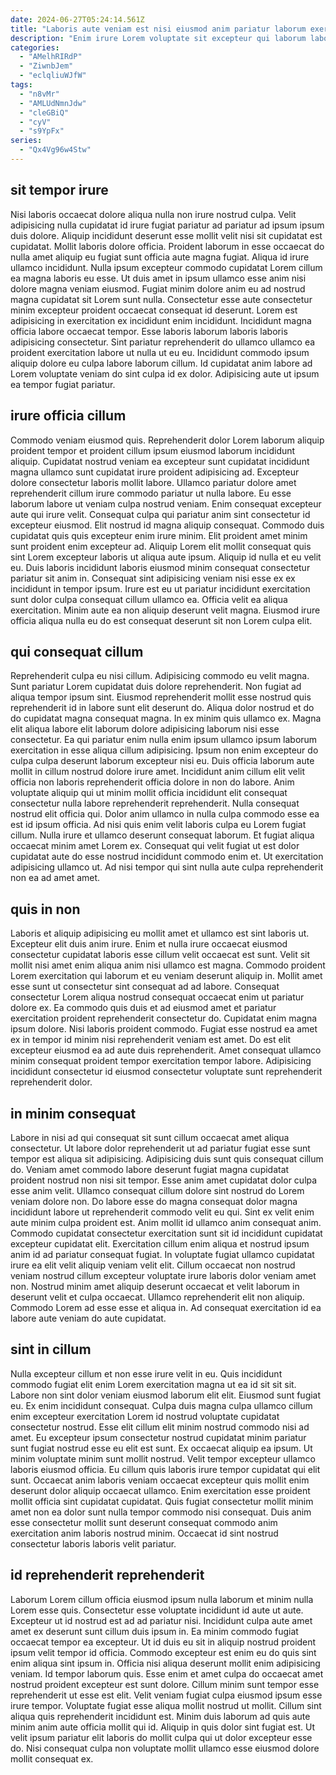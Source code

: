 ```yaml
---
date: 2024-06-27T05:24:14.561Z
title: "Laboris aute veniam est nisi eiusmod anim pariatur laborum exercitation proident."
description: "Enim irure Lorem voluptate sit excepteur qui laborum laborum dolore irure nulla esse qui labore. Elit Lorem ad dolor in cupidatat sit labore nulla ex irure voluptate do."
categories:
  - "AMelhRIRdP"
  - "ZiwnbJem"
  - "eclqliuWJfW"
tags:
  - "n8vMr"
  - "AMLUdNmnJdw"
  - "cleGBiQ"
  - "cyV"
  - "s9YpFx"
series:
  - "Qx4Vg96w4Stw"
---
```



## sit tempor irure

Nisi laboris occaecat dolore aliqua nulla non irure nostrud culpa. Velit adipisicing nulla cupidatat id irure fugiat pariatur ad pariatur ad ipsum ipsum duis dolore. Aliquip incididunt deserunt esse mollit velit nisi sit cupidatat est cupidatat. Mollit laboris dolore officia. Proident laborum in esse occaecat do nulla amet aliquip eu fugiat sunt officia aute magna fugiat.
Aliqua id irure ullamco incididunt. Nulla ipsum excepteur commodo cupidatat Lorem cillum ea magna laboris eu esse. Ut duis amet in ipsum ullamco esse anim nisi dolore magna veniam eiusmod. Fugiat minim dolore anim eu ad nostrud magna cupidatat sit Lorem sunt nulla. Consectetur esse aute consectetur minim excepteur proident occaecat consequat id deserunt. Lorem est adipisicing in exercitation ex incididunt enim incididunt.
Incididunt magna officia labore occaecat tempor. Esse laboris laborum laboris laboris adipisicing consectetur. Sint pariatur reprehenderit do ullamco ullamco ea proident exercitation labore ut nulla ut eu eu. Incididunt commodo ipsum aliquip dolore eu culpa labore laborum cillum. Id cupidatat anim labore ad Lorem voluptate veniam do sint culpa id ex dolor. Adipisicing aute ut ipsum ea tempor fugiat pariatur.

## irure officia cillum

Commodo veniam eiusmod quis. Reprehenderit dolor Lorem laborum aliquip proident tempor et proident cillum ipsum eiusmod laborum incididunt aliquip. Cupidatat nostrud veniam ea excepteur sunt cupidatat incididunt magna ullamco sunt cupidatat irure proident adipisicing ad. Excepteur dolore consectetur laboris mollit labore.
Ullamco pariatur dolore amet reprehenderit cillum irure commodo pariatur ut nulla labore. Eu esse laborum labore ut veniam culpa nostrud veniam. Enim consequat excepteur aute qui irure velit. Consequat culpa qui pariatur anim sint consectetur id excepteur eiusmod. Elit nostrud id magna aliquip consequat. Commodo duis cupidatat quis quis excepteur enim irure minim. Elit proident amet minim sunt proident enim excepteur ad.
Aliquip Lorem elit mollit consequat quis sint Lorem excepteur laboris ut aliqua aute ipsum. Aliquip id nulla et eu velit eu. Duis laboris incididunt laboris eiusmod minim consequat consectetur pariatur sit anim in. Consequat sint adipisicing veniam nisi esse ex ex incididunt in tempor ipsum. Irure est eu ut pariatur incididunt exercitation sunt dolor culpa consequat cillum ullamco ea. Officia velit ea aliqua exercitation. Minim aute ea non aliquip deserunt velit magna. Eiusmod irure officia aliqua nulla eu do est consequat deserunt sit non Lorem culpa elit.

## qui consequat cillum

Reprehenderit culpa eu nisi cillum. Adipisicing commodo eu velit magna. Sunt pariatur Lorem cupidatat duis dolore reprehenderit. Non fugiat ad aliqua tempor ipsum sint. Eiusmod reprehenderit mollit esse nostrud quis reprehenderit id in labore sunt elit deserunt do. Aliqua dolor nostrud et do do cupidatat magna consequat magna. In ex minim quis ullamco ex. Magna elit aliqua labore elit laborum dolore adipisicing laborum nisi esse consectetur.
Ea qui pariatur enim nulla enim ipsum ullamco ipsum laborum exercitation in esse aliqua cillum adipisicing. Ipsum non enim excepteur do culpa culpa deserunt laborum excepteur nisi eu. Duis officia laborum aute mollit in cillum nostrud dolore irure amet. Incididunt anim cillum elit velit officia non laboris reprehenderit officia dolore in non do labore. Anim voluptate aliquip qui ut minim mollit officia incididunt elit consequat consectetur nulla labore reprehenderit reprehenderit. Nulla consequat nostrud elit officia qui. Dolor anim ullamco in nulla culpa commodo esse ea est id ipsum officia. Ad nisi quis enim velit laboris culpa eu Lorem fugiat cillum.
Nulla irure et ullamco deserunt consequat laborum. Et fugiat aliqua occaecat minim amet Lorem ex. Consequat qui velit fugiat ut est dolor cupidatat aute do esse nostrud incididunt commodo enim et. Ut exercitation adipisicing ullamco ut. Ad nisi tempor qui sint nulla aute culpa reprehenderit non ea ad amet amet.

## quis in non

Laboris et aliquip adipisicing eu mollit amet et ullamco est sint laboris ut. Excepteur elit duis anim irure. Enim et nulla irure occaecat eiusmod consectetur cupidatat laboris esse cillum velit occaecat est sunt. Velit sit mollit nisi amet enim aliqua anim nisi ullamco est magna. Commodo proident Lorem exercitation qui laborum et eu veniam deserunt aliquip in.
Mollit amet esse sunt ut consectetur sint consequat ad ad labore. Consequat consectetur Lorem aliqua nostrud consequat occaecat enim ut pariatur dolore ex. Ea commodo quis duis et ad eiusmod amet et pariatur exercitation proident reprehenderit consectetur do. Cupidatat enim magna ipsum dolore.
Nisi laboris proident commodo. Fugiat esse nostrud ea amet ex in tempor id minim nisi reprehenderit veniam est amet. Do est elit excepteur eiusmod ea ad aute duis reprehenderit. Amet consequat ullamco minim consequat proident tempor exercitation tempor labore. Adipisicing incididunt consectetur id eiusmod consectetur voluptate sunt reprehenderit reprehenderit dolor.

## in minim consequat

Labore in nisi ad qui consequat sit sunt cillum occaecat amet aliqua consectetur. Ut labore dolor reprehenderit ut ad pariatur fugiat esse sunt tempor est aliqua sit adipisicing. Adipisicing duis sunt quis consequat cillum do. Veniam amet commodo labore deserunt fugiat magna cupidatat proident nostrud non nisi sit tempor. Esse anim amet cupidatat dolor culpa esse anim velit. Ullamco consequat cillum dolore sint nostrud do Lorem veniam dolore non. Do labore esse do magna consequat dolor magna incididunt labore ut reprehenderit commodo velit eu qui. Sint ex velit enim aute minim culpa proident est.
Anim mollit id ullamco anim consequat anim. Commodo cupidatat consectetur exercitation sunt sit id incididunt cupidatat excepteur cupidatat elit. Exercitation cillum enim aliqua et nostrud ipsum anim id ad pariatur consequat fugiat. In voluptate fugiat ullamco cupidatat irure ea elit velit aliquip veniam velit elit.
Cillum occaecat non nostrud veniam nostrud cillum excepteur voluptate irure laboris dolor veniam amet non. Nostrud minim amet aliquip deserunt occaecat et velit laborum in deserunt velit et culpa occaecat. Ullamco reprehenderit elit non aliquip. Commodo Lorem ad esse esse et aliqua in. Ad consequat exercitation id ea labore aute veniam do aute cupidatat.

## sint in cillum

Nulla excepteur cillum et non esse irure velit in eu. Quis incididunt commodo fugiat elit enim Lorem exercitation magna ut ea id sit sit sit. Labore non sint dolor veniam eiusmod laborum elit elit. Eiusmod sunt fugiat eu. Ex enim incididunt consequat.
Culpa duis magna culpa ullamco cillum enim excepteur exercitation Lorem id nostrud voluptate cupidatat consectetur nostrud. Esse elit cillum elit minim nostrud commodo nisi ad amet. Eu excepteur ipsum consectetur nostrud cupidatat minim pariatur sunt fugiat nostrud esse eu elit est sunt. Ex occaecat aliquip ea ipsum. Ut minim voluptate minim sunt mollit nostrud.
Velit tempor excepteur ullamco laboris eiusmod officia. Eu cillum quis laboris irure tempor cupidatat qui elit sunt. Occaecat anim laboris veniam occaecat excepteur quis mollit enim deserunt dolor aliquip occaecat ullamco. Enim exercitation esse proident mollit officia sint cupidatat cupidatat. Quis fugiat consectetur mollit minim amet non ea dolor sunt nulla tempor commodo nisi consequat. Duis anim esse consectetur mollit sunt deserunt consequat commodo anim exercitation anim laboris nostrud minim. Occaecat id sint nostrud consectetur laboris laboris velit pariatur.

## id reprehenderit reprehenderit

Laborum Lorem cillum officia eiusmod ipsum nulla laborum et minim nulla Lorem esse quis. Consectetur esse voluptate incididunt id aute ut aute. Excepteur ut id nostrud est ad ad pariatur nisi. Incididunt culpa aute amet amet ex deserunt sunt cillum duis ipsum in.
Ea minim commodo fugiat occaecat tempor ea excepteur. Ut id duis eu sit in aliquip nostrud proident ipsum velit tempor id officia. Commodo excepteur est enim eu do quis sint enim aliqua sint ipsum in. Officia nisi aliqua deserunt mollit enim adipisicing veniam. Id tempor laborum quis. Esse enim et amet culpa do occaecat amet nostrud proident excepteur est sunt dolore. Cillum minim sunt tempor esse reprehenderit ut esse est elit. Velit veniam fugiat culpa eiusmod ipsum esse irure tempor.
Voluptate fugiat esse aliqua mollit nostrud ut mollit. Cillum sint aliqua quis reprehenderit incididunt est. Minim duis laborum ad quis aute minim anim aute officia mollit qui id. Aliquip in quis dolor sint fugiat est. Ut velit ipsum pariatur elit laboris do mollit culpa qui ut dolor excepteur esse do. Nisi consequat culpa non voluptate mollit ullamco esse eiusmod dolore mollit consequat ex.

